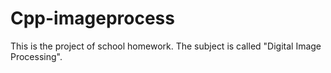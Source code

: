 # Cpp-imageprocess
This is the project of school homework. The subject is called "Digital Image Processing". 
